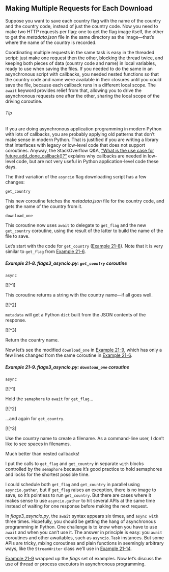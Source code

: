 ## Making Multiple Requests for Each Download

Suppose you want to save each country flag with the name of the country and the country code, instead of just the country code. Now you need to make two HTTP requests per flag: one to get the flag image itself, the other to get the _metadata.json_ file in the same directory as the image—that’s where the name of the country is recorded.

Coordinating multiple requests in the same task is easy in the threaded script: just make one request then the other, blocking the thread twice, and keeping both pieces of data (country code and name) in local variables, ready to use when saving the files. If you needed to do the same in an asynchronous script with callbacks, you needed nested functions so that the country code and name were available in their closures until you could save the file, because each callback runs in a different local scope. The `await` keyword provides relief from that, allowing you to drive the asynchronous requests one after the other, sharing the local scope of the driving coroutine.

###### Tip

If you are doing asynchronous application programming in modern Python with lots of callbacks, you are probably applying old patterns that don’t make sense in modern Python. That is justified if you are writing a library that interfaces with legacy or low-level code that does not support coroutines. Anyway, the StackOverflow Q&A, [“What is the use case for future.add_done_callback()?”](https://fpy.li/21-21) explains why callbacks are needed in low-level code, but are not very useful in Python application-level code these days.

The third variation of the `asyncio` flag downloading script has a few changes:

`get_country`

This new coroutine fetches the _metadata.json_ file for the country code, and gets the name of the country from it.

`download_one`

This coroutine now uses `await` to delegate to `get_flag` and the new `get_country` coroutine, using the result of the latter to build the name of the file to save.

Let’s start with the code for `get_country` ([Example 21-8](#flags3_asyncio_get_country)). Note that it is very similar to `get_flag` from [Example 21-6](#flags2_asyncio_top).

##### Example 21-8. flags3_asyncio.py: `get_country` coroutine

```
async
```

[![^1]

This coroutine returns a string with the country name—if all goes well.

[![^2]

`metadata` will get a Python `dict` built from the JSON contents of the response.

[![^3]

Return the country name.

Now let’s see the modified `download_one` in [Example 21-9](#flags3_asyncio), which has only a few lines changed from the same coroutine in [Example 21-6](#flags2_asyncio_top).

##### Example 21-9. flags3_asyncio.py: `download_one` coroutine

```
async
```

[![^1]

Hold the `semaphore` to `await` for `get_flag`…

[![^2]

…and again for `get_country`.

[![^3]

Use the country name to create a filename. As a command-line user, I don’t like to see spaces in filenames.

Much better than nested callbacks!

I put the calls to `get_flag` and `get_country` in separate `with` blocks controlled by the `semaphore` because it’s good practice to hold semaphores and locks for the shortest possible time.

I could schedule both `get_flag` and `get_country` in parallel using `asyncio.gather`, but if `get_flag` raises an exception, there is no image to save, so it’s pointless to run `get_country`. But there are cases where it makes sense to use `asyncio.gather` to hit several APIs at the same time instead of waiting for one response before making the next request.

In _flags3_asyncio.py_, the `await` syntax appears six times, and `async with` three times. Hopefully, you should be getting the hang of asynchronous programming in Python. One challenge is to know when you have to use `await` and when you can’t use it. The answer in principle is easy: you `await` coroutines and other awaitables, such as `asyncio.Task` instances. But some APIs are tricky, mixing coroutines and plain functions in seemingly arbitrary ways, like the `StreamWriter` class we’ll use in [Example 21-14](#tcp_mojifinder_top).

[Example 21-9](#flags3_asyncio) wrapped up the _flags_ set of examples. Now let’s discuss the use of thread or process executors in asynchronous programming.